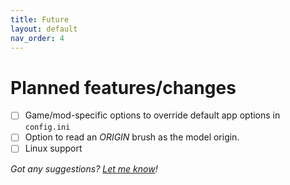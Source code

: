 ```yaml
---
title: Future
layout: default
nav_order: 4
---
```


# Planned features/changes

- [ ] Game/mod-specific options to override default app options in `config.ini`
- [ ] Option to read an *ORIGIN* brush as the model origin.
- [ ] Linux support

*Got any suggestions? [Let me know](mailto:erty.gamedev@gmail.com)!*
